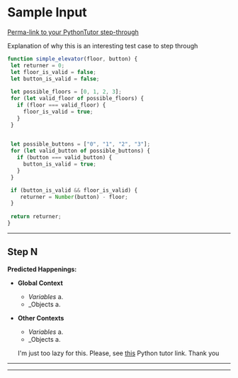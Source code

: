 # Sample Input


[Perma-link to your PythonTutor step-through]()

Explanation of why this is an interesting test case to step through

```js
function simple_elevator(floor, button) {
 let returner = 0;
 let floor_is_valid = false;
 let button_is_valid = false;
  
 let possible_floors = [0, 1, 2, 3];
 for (let valid_floor of possible_floors) {
   if (floor === valid_floor) {
     floor_is_valid = true;
   }
 }

 
 let possible_buttons = ["0", "1", "2", "3"];
 for (let valid_button of possible_buttons) {
   if (button === valid_button) {
     button_is_valid = true;
   }
 }

 if (button_is_valid && floor_is_valid) {
  	returner = Number(button) - floor;
 }
  
 return returner;
}

```
---


## Step N


__Predicted Happenings:__
* __Global Context__
  * _Variables_
    a. 
  * _Objects
    a.
* __Other Contexts__
  * _Variables_
    a. 
  * _Objects
    a.

  I'm just too lazy for this. Please, see [this](https://goo.gl/Ptm3Mr) Python tutor link. Thank you



___
___












